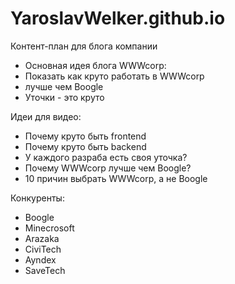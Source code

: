 # YaroslavWelker.github.io
<!DOCTYPE html>
<html lang="ru">
<head>
    <meta charset="UTF-8">
    <meta name="viewport" content="width=device-width, initial-scale=1.0">
<title>Document</title>
</head>
<body>
    <p1>Контент-план для блога компании</p1>
    <ul> 
        <li>Основная идея блога WWWcorp:</li>
        <li>Показать как круто работать в WWWcorp</li>
        <li>лучше чем Boogle</li>
        <li>Уточки - это круто</li>
    </ul> 
    <p2>Идеи для видео:</p2>
    <ul>   
        <li>Почему круто быть frontend</li>
        <li>Почему круто быть backend</li>
        <li>У каждого разраба есть своя уточка?</li>
        <li>Почему WWWcorp лучше чем Boogle?</li>
        <li>10 причин выбрать WWWcorp, а не Boogle</li>
    </ul>
    <p3>Конкуренты:</p3>   
    <ul>
        <li>Boogle</li>
        <li>Minecrosoft</li>
        <li>Arazaka</li>
        <li>CiviTech</li>
        <li>Ayndex</li>
        <li>SaveTech</li>
    </ul>
</body>
</html>
